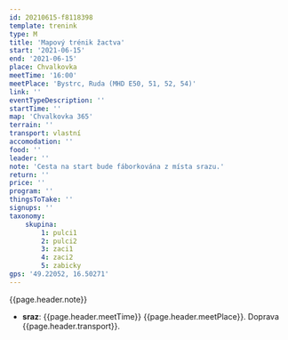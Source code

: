 ```yaml
---
id: 20210615-f8118398
template: trenink
type: M
title: 'Mapový trénik žactva'
start: '2021-06-15'
end: '2021-06-15'
place: Chvalkovka
meetTime: '16:00'
meetPlace: 'Bystrc, Ruda (MHD E50, 51, 52, 54)'
link: ''
eventTypeDescription: ''
startTime: ''
map: 'Chvalkovka 365'
terrain: ''
transport: vlastní
accomodation: ''
food: ''
leader: ''
note: 'Cesta na start bude fáborkována z místa srazu.'
return: ''
price: ''
program: ''
thingsToTake: ''
signups: ''
taxonomy:
    skupina:
        1: pulci1
        2: pulci2
        3: zaci1
        4: zaci2
        5: zabicky
gps: '49.22052, 16.50271'
---
```


{{page.header.note}}
* **sraz**: {{page.header.meetTime}} {{page.header.meetPlace}}. Doprava {{page.header.transport}}.
